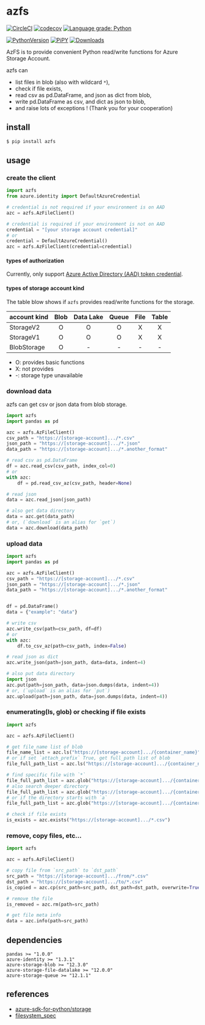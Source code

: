 # azfs

[![CircleCI](https://circleci.com/gh/gsy0911/azfs.svg?style=svg&circle-token=ccd8e1ece489b247bcaac84861ae725b0f89a605)](https://circleci.com/gh/gsy0911/azfs)
[![codecov](https://codecov.io/gh/gsy0911/azfs/branch/master/graph/badge.svg)](https://codecov.io/gh/gsy0911/azfs)
[![Language grade: Python](https://img.shields.io/lgtm/grade/python/g/gsy0911/azfs.svg?logo=lgtm&logoWidth=18)](https://lgtm.com/projects/g/gsy0911/azfs/context:python)

[![PythonVersion](https://img.shields.io/badge/python-3.7-blue.svg)](https://www.python.org/downloads/release/python-377/)
[![PiPY](https://img.shields.io/badge/pypi-0.1.5-blue.svg)](https://pypi.org/project/azfs/)
[![Downloads](https://pepy.tech/badge/azfs)](https://pepy.tech/project/azfs) 

AzFS is to provide convenient Python read/write functions for Azure Storage Account.

azfs can

* list files in blob (also with wildcard `*`),
* check if file exists,
* read csv as pd.DataFrame, and json as dict from blob,
* write pd.DataFrame as csv, and dict as json to blob,
* and raise lots of exceptions ! (Thank you for your cooperation)

## install

```bash
$ pip install azfs
```

## usage

### create the client

```python
import azfs
from azure.identity import DefaultAzureCredential

# credential is not required if your environment is on AAD
azc = azfs.AzFileClient()

# credential is required if your environment is not on AAD
credential = "[your storage account credential]"
# or
credential = DefaultAzureCredential()
azc = azfs.AzFileClient(credential=credential)

```

#### types of authorization

Currently, only support [Azure Active Directory (AAD) token credential](https://docs.microsoft.com/azure/storage/common/storage-auth-aad).

#### types of storage account kind

The table blow shows if `azfs` provides read/write functions for the storage. 


| account kind | Blob | Data Lake | Queue | File | Table |
|:--|:--:|:--:|:--:|:--:|:--:|
| StorageV2 | O | O | O | X | X |
| StorageV1 | O | O | O | X | X |
| BlobStorage | O | - | - | - | - |

* O: provides basic functions
* X: not provides
* -: storage type unavailable

### download data

azfs can get csv or json data from blob storage.

```python
import azfs
import pandas as pd

azc = azfs.AzFileClient()
csv_path = "https://[storage-account].../*.csv"
json_path = "https://[storage-account].../*.json"
data_path = "https://[storage-account].../*.another_format"

# read csv as pd.DataFrame
df = azc.read_csv(csv_path, index_col=0)
# or
with azc:
    df = pd.read_csv_az(csv_path, header=None)

# read json
data = azc.read_json(json_path)

# also get data directory
data = azc.get(data_path)
# or, (`download` is an alias for `get`) 
data = azc.download(data_path)
```

### upload data

```python
import azfs
import pandas as pd

azc = azfs.AzFileClient()
csv_path = "https://[storage-account].../*.csv"
json_path = "https://[storage-account].../*.json"
data_path = "https://[storage-account].../*.another_format"


df = pd.DataFrame()
data = {"example": "data"}

# write csv
azc.write_csv(path=csv_path, df=df)
# or
with azc:
    df.to_csv_az(path=csv_path, index=False)

# read json as dict
azc.write_json(path=json_path, data=data, indent=4)

# also put data directory
import json
azc.put(path=json_path, data=json.dumps(data, indent=4)) 
# or, (`upload` is an alias for `put`)
azc.upload(path=json_path, data=json.dumps(data, indent=4))
```

### enumerating(ls, glob) or checking if file exists

```python
import azfs

azc = azfs.AzFileClient()

# get file_name list of blob
file_name_list = azc.ls("https://[storage-account].../{container_name}")
# or if set `attach_prefix` True, get full_path list of blob
file_full_path_list = azc.ls("https://[storage-account].../{container_name}", attach_prefix=True)

# find specific file with `*`
file_full_path_list = azc.glob("https://[storage-account].../{container_name}/*.csv")
# also search deeper directory
file_full_path_list = azc.glob("https://[storage-account].../{container_name}/*/*/*.csv")
# or if the directory starts with `a`
file_full_path_list = azc.glob("https://[storage-account].../{container_name}/a*/*.csv")

# check if file exists
is_exists = azc.exists("https://[storage-account].../*.csv")
```

### remove, copy files, etc...

```python
import azfs

azc = azfs.AzFileClient()

# copy file from `src_path` to `dst_path`
src_path = "https://[storage-account].../from/*.csv"
dst_path = "https://[storage-account].../to/*.csv"
is_copied = azc.cp(src_path=src_path, dst_path=dst_path, overwrite=True)

# remove the file
is_removed = azc.rm(path=src_path)

# get file meta info
data = azc.info(path=src_path)

```


## dependencies

```
pandas >= "1.0.0"
azure-identity >= "1.3.1"
azure-storage-blob >= "12.3.0"
azure-storage-file-datalake >= "12.0.0"
azure-storage-queue >= "12.1.1"
```


## references

* [azure-sdk-for-python/storage](https://github.com/Azure/azure-sdk-for-python/tree/master/sdk/storage)
* [filesystem_spec](https://github.com/intake/filesystem_spec)